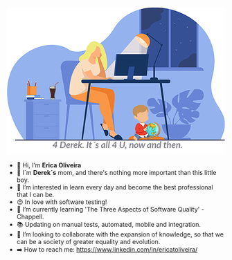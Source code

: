 ![](https://github.com/ericatoliveira/ericatoliveira/blob/main/capareadme.png)

- 👋 Hi, I’m **Erica Oliveira**
- :boy: I´m **Derek´s** mom, and there's nothing more important than this little boy.
- 👀 I’m interested in learn every day and become the best professional that I can be.
- :heart_eyes: In love with software testing!
- :green_book: I’m currently learning 'The Three Aspects of Software Quality' - Chappell.
- :books: Updating on manual tests, automated, mobile and integration.
- 💞️ I’m looking to collaborate with the expansion of knowledge, so that we can be a society of greater equality and evolution.
- :arrow_right: How to reach me: https://www.linkedin.com/in/ericatoliveira/

<!---
ericatoliveira/ericatoliveira is a ✨ special ✨ repository because its `README.md` (this file) appears on your GitHub profile.
You can click the Preview link to take a look at your changes.
--->
